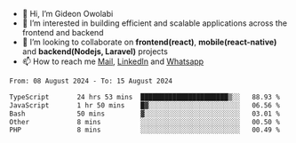 - 👋 Hi, I’m Gideon Owolabi
- 👀 I’m interested in building efficient and scalable applications across the frontend and backend
- 💞️ I’m looking to collaborate on <b>frontend(react)</b>, <b>mobile(react-native)</b> and <b>backend(Nodejs, Laravel)</b> projects
- 📫 How to reach me <a href="mailto:gideoniyin2021@gmail.com">Mail</a>, <a href="https://www.linkedin.com/in/gideon-owolabi-9b667a232/">LinkedIn</a> and <a href="https://wa.me/2348055377085">Whatsapp</a>

<!---
gude1/gude1 is a ✨ special ✨ repository because its `README.md` (this file) appears on your GitHub profile.
You can click the Preview link to take a look at your changes.
--->

<!--START_SECTION:waka-->

```txt
From: 08 August 2024 - To: 15 August 2024

TypeScript       24 hrs 53 mins  ██████████████████████▒░░   88.93 %
JavaScript       1 hr 50 mins    █▓░░░░░░░░░░░░░░░░░░░░░░░   06.56 %
Bash             50 mins         ▓░░░░░░░░░░░░░░░░░░░░░░░░   03.01 %
Other            8 mins          ░░░░░░░░░░░░░░░░░░░░░░░░░   00.50 %
PHP              8 mins          ░░░░░░░░░░░░░░░░░░░░░░░░░   00.49 %
```

<!--END_SECTION:waka-->
